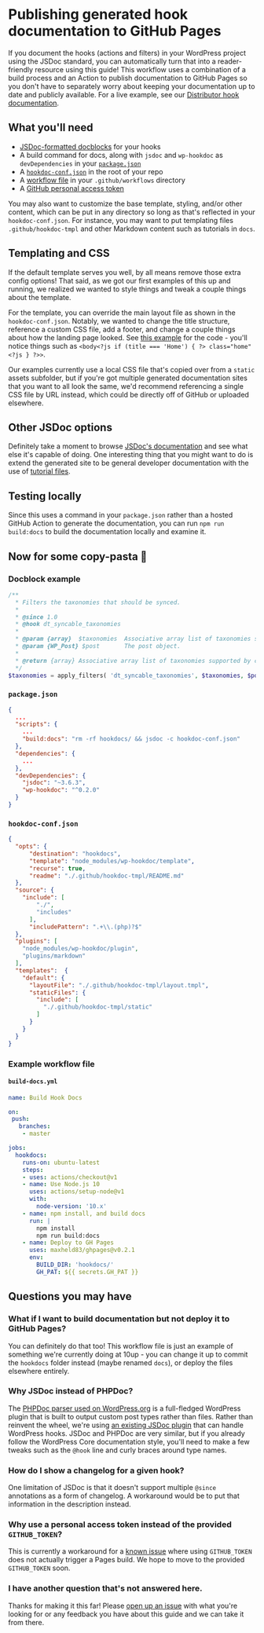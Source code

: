 # Publishing generated hook documentation to GitHub Pages

If you document the hooks (actions and filters) in your WordPress project using the JSDoc standard, you can automatically turn that into a reader-friendly resource using this guide! This workflow uses a combination of a build process and an Action to publish documentation to GitHub Pages so you don't have to separately worry about keeping your documentation up to date and publicly available. For a live example, see our [Distributor hook documentation](https://10up.github.io/distributor/).

## What you'll need

* [JSDoc-formatted docblocks](#dockblock-example) for your hooks
* A build command for docs, along with `jsdoc` and `wp-hookdoc` as `devDependencies` in your [`package.json`](#package-json)
* A [`hookdoc-conf.json`](#hookdoc-conf-json) in the root of your repo
* A [workflow file](#example-workflow-file) in your `.github/workflows` directory
* A [GitHub personal access token](https://help.github.com/en/github/authenticating-to-github/creating-a-personal-access-token-for-the-command-line)

You may also want to customize the base template, styling, and/or other content, which can be put in any directory so long as that's reflected in your `hookdoc-conf.json`. For instance, you may want to put templating files `.github/hookdoc-tmpl` and other Markdown content such as tutorials in `docs`.

## Templating and CSS

If the default template serves you well, by all means remove those extra config options! That said, as we got our first examples of this up and running, we realized we wanted to style things and tweak a couple things about the template.

For the template, you can override the main layout file as shown in the `hookdoc-conf.json`. Notably, we wanted to change the title structure, reference a custom CSS file, add a footer, and change a couple things about how the landing page looked. See [this example](https://github.com/10up/distributor/blob/develop/.github/hookdoc-tmpl/layout.tmpl) for the code - you'll notice things such as `<body<?js if (title === 'Home') { ?> class="home"<?js } ?>>`.

Our examples currently use a local CSS file that's copied over from a `static` assets subfolder, but if you're got multiple generated documentation sites that you want to all look the same, we'd recommend referencing a single CSS file by URL instead, which could be directly off of GitHub or uploaded elsewhere.

## Other JSDoc options

Definitely take a moment to browse [JSDoc's documentation](https://jsdoc.app) and see what else it's capable of doing. One interesting thing that you might want to do is extend the generated site to be general developer documentation with the use of [tutorial files](https://jsdoc.app/about-tutorials.html).

## Testing locally

Since this uses a command in your `package.json` rather than a hosted GitHub Action to generate the documentation, you can run `npm run build:docs` to build the documentation locally and examine it.

## Now for some copy-pasta 🍝

### Docblock example
```php
/**
  * Filters the taxonomies that should be synced.
  *
  * @since 1.0
  * @hook dt_syncable_taxonomies
  *
  * @param {array}  $taxonomies  Associative array list of taxonomies supported by current post in the format of `$taxonomy => $terms`.
  * @param {WP_Post} $post       The post object.
  *
  * @return {array} Associative array list of taxonomies supported by current post in the format of `$taxonomy => $terms`.
  */
$taxonomies = apply_filters( 'dt_syncable_taxonomies', $taxonomies, $post );
```

### `package.json`
```json
{
  ...
  "scripts": {
    ...
    "build:docs": "rm -rf hookdocs/ && jsdoc -c hookdoc-conf.json"
  },
  "dependencies": {
    ...
  },
  "devDependencies": {
    "jsdoc": "~3.6.3",
    "wp-hookdoc": "^0.2.0"
  }
}
```

### `hookdoc-conf.json`
```json
{
  "opts": {
      "destination": "hookdocs",
      "template": "node_modules/wp-hookdoc/template",
      "recurse": true,
      "readme": "./.github/hookdoc-tmpl/README.md"
  },
  "source": {
    "include": [
        "./",
        "includes"
      ],
      "includePattern": ".+\\.(php)?$"
  },
  "plugins": [
    "node_modules/wp-hookdoc/plugin",
    "plugins/markdown"
  ],
  "templates":  {
    "default": {
      "layoutFile": "./.github/hookdoc-tmpl/layout.tmpl",
      "staticFiles": {
        "include": [
          "./.github/hookdoc-tmpl/static"
        ]
      }
    }
  }
}
```

### Example workflow file 
#### `build-docs.yml`
```yml
name: Build Hook Docs

on:
 push:
   branches:
    - master

jobs:
  hookdocs:
    runs-on: ubuntu-latest
    steps:
    - uses: actions/checkout@v1
    - name: Use Node.js 10
      uses: actions/setup-node@v1
      with:
        node-version: '10.x'
    - name: npm install, and build docs
      run: |
        npm install
        npm run build:docs
    - name: Deploy to GH Pages
      uses: maxheld83/ghpages@v0.2.1
      env:
        BUILD_DIR: 'hookdocs/'
        GH_PAT: ${{ secrets.GH_PAT }}
```

## Questions you may have

### What if I want to build documentation but not deploy it to GitHub Pages?

You can definitely do that too! This workflow file is just an example of something we're currently doing at 10up - you can change it up to commit the `hookdocs` folder instead (maybe renamed `docs`), or deploy the files elsewhere entirely.

### Why JSDoc instead of PHPDoc?

The [PHPDoc parser used on WordPress.org](https://github.com/WordPress/phpdoc-parser) is a full-fledged WordPress plugin that is built to output custom post types rather than files. Rather than reinvent the wheel, we're using [an existing JSDoc plugin](https://github.com/matzeeable/wp-hookdoc) that can handle WordPress hooks. JSDoc and PHPDoc are very similar, but if you already follow the WordPress Core documentation style, you'll need to make a few tweaks such as the `@hook` line and curly braces around type names.

### How do I show a changelog for a given hook?

One limitation of JSDoc is that it doesn't support multiple `@since` annotations as a form of changelog. A workaround would be to put that information in the description instead.

### Why use a personal access token instead of the provided `GITHUB_TOKEN`?

This is currently a workaround for a [known issue](https://github.com/maxheld83/ghpages/pull/18) where using `GITHUB_TOKEN` does not actually trigger a Pages build. We hope to move to the provided `GITHUB_TOKEN` soon.

### I have another question that's not answered here.

Thanks for making it this far! Please [open up an issue](https://github.com/10up/actions-wordpress/issues) with what you're looking for or any feedback you have about this guide and we can take it from there.

